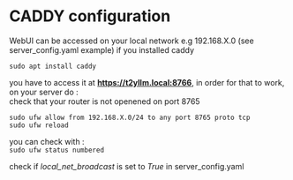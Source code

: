 # CADDY configuration

WebUI can be accessed on your local network e.g 192.168.X.0 (see server_config.yaml example) if you installed caddy<br>

`sudo apt install caddy`

you have to access it at **https://t2yllm.local:8766**, in order for that to work, on your server do :<br>
check that your router is not openened on port 8765<br>

`sudo ufw allow from 192.168.X.0/24 to any port 8765 proto tcp` <br>
`sudo ufw reload`

you can check with :<br>
`sudo ufw status numbered`

check if *local_net_broadcast* is set to *True* in server_config.yaml
